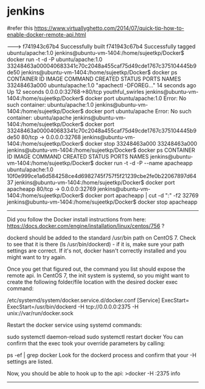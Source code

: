 # jenkins
#refer this
https://www.virtuallyghetto.com/2014/07/quick-tip-how-to-enable-docker-remote-api.html

 ---> f741943c67b4
Successfully built f741943c67b4
Successfully tagged ubuntu/apache:1.0
jenkins@ubuntu-vm-1404:/home/sujeetkp/Docker$ docker run -t -d -P ubuntu/apache:1.0
33248463a000040683341c70c2048a455caf75d49cde1767c375104445b9de50
jenkins@ubuntu-vm-1404:/home/sujeetkp/Docker$ docker ps
CONTAINER ID        IMAGE               COMMAND                  CREATED             STATUS              PORTS                   NAMES
33248463a000        ubuntu/apache:1.0   "apachectl -DFOREG..."   14 seconds ago      Up 12 seconds       0.0.0.0:32768->80/tcp   youthful_swirles
jenkins@ubuntu-vm-1404:/home/sujeetkp/Docker$ docker port ubuntu/apache:1.0
Error: No such container: ubuntu/apache:1.0
jenkins@ubuntu-vm-1404:/home/sujeetkp/Docker$ docker port ubuntu/apache
Error: No such container: ubuntu/apache
jenkins@ubuntu-vm-1404:/home/sujeetkp/Docker$ docker port 33248463a000040683341c70c2048a455caf75d49cde1767c375104445b9de50
80/tcp -> 0.0.0.0:32768
jenkins@ubuntu-vm-1404:/home/sujeetkp/Docker$ docker stop 33248463a000
33248463a000
jenkins@ubuntu-vm-1404:/home/sujeetkp/Docker$ docker ps
CONTAINER ID        IMAGE               COMMAND             CREATED             STATUS              PORTS               NAMES
jenkins@ubuntu-vm-1404:/home/sujeetkp/Docker$ docker run -t -d -P --name apacheapp ubuntu/apache:1.0
10f0e999ce1a6d584258ce4d6982745f757f5f21239cbe2fe0b22067897d6437
jenkins@ubuntu-vm-1404:/home/sujeetkp/Docker$ docker port apacheapp
80/tcp -> 0.0.0.0:32769
jenkins@ubuntu-vm-1404:/home/sujeetkp/Docker$ docker port apacheapp | cut -d ":" -f2
32769
jenkins@ubuntu-vm-1404:/home/sujeetkp/Docker$ docker stop apacheapp


----------------


Did you follow the Docker install instructions from here: https://docs.docker.com/engine/installation/linux/centos/756 ?

dockerd should be added to the standard /usr/bin path on CentOS 7. Check to see that it is there (ls /usr/bin/dockerd) - if it is, make sure your path settings are correct. If it's not, docker hasn't correctly installed and you might want to try again.

Once you get that figured out, the command you list should expose the remote api. In CentOS 7, the init system is systemd, so you might want to create the following folder/file location with the desired docker exec command:

/etc/systemd/system/docker.service.d/docker.conf
[Service]
ExecStart=
ExecStart=/usr/bin/dockerd -H tcp://0.0.0.0:2375 -H unix://var/run/docker.sock

Restart the docker service using systemd commands:

sudo systemctl daemon-reload
sudo systemctl restart docker
You can confirm that the exec took your override parameters by calling:

ps -ef | grep docker
Look for the dockerd process and confirm that your -H settings are listed.

Now, you should be able to hook up to the api: >docker -H :2375 info


--------------------
